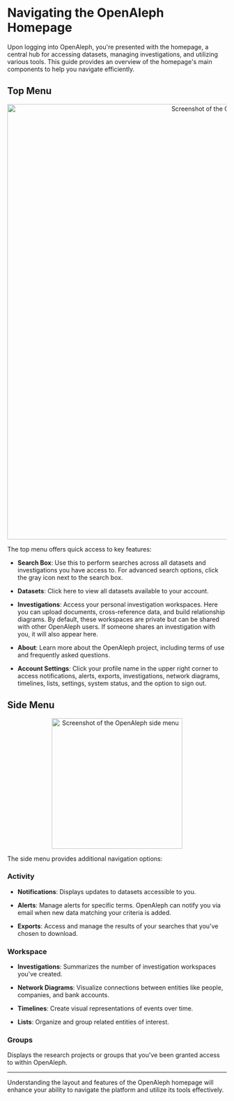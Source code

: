 # Navigating the OpenAleph Homepage

Upon logging into OpenAleph, you're presented with the homepage, a central hub for accessing datasets, managing investigations, and utilizing various tools. This guide provides an overview of the homepage's main components to help you navigate efficiently.

## Top Menu

<div align="center">
  <img src="../../../assets/images/top-bar.png" alt="Screenshot of the OpenAleph top menu" width="1000"/>
</div>

The top menu offers quick access to key features:

- **Search Box**: Use this to perform searches across all datasets and investigations you have access to. For advanced search options, click the gray icon next to the search box.

- **Datasets**: Click here to view all datasets available to your account.

- **Investigations**: Access your personal investigation workspaces. Here you can upload documents, cross-reference data, and build relationship diagrams. By default, these workspaces are private but can be shared with other OpenAleph users. If someone shares an investigation with you, it will also appear here.

- **About**: Learn more about the OpenAleph project, including terms of use and frequently asked questions.

- **Account Settings**: Click your profile name in the upper right corner to access notifications, alerts, exports, investigations, network diagrams, timelines, lists, settings, system status, and the option to sign out.

## Side Menu

<div align="center">
  <img src="../../../assets/images/side-bar.png" alt="Screenshot of the OpenAleph side menu" width="300"/>
</div>

The side menu provides additional navigation options:

### Activity

- **Notifications**: Displays updates to datasets accessible to you.

- **Alerts**: Manage alerts for specific terms. OpenAleph can notify you via email when new data matching your criteria is added.

- **Exports**: Access and manage the results of your searches that you've chosen to download.

### Workspace

- **Investigations**: Summarizes the number of investigation workspaces you've created.

- **Network Diagrams**: Visualize connections between entities like people, companies, and bank accounts.

- **Timelines**: Create visual representations of events over time.

- **Lists**: Organize and group related entities of interest.

### Groups

Displays the research projects or groups that you've been granted access to within OpenAleph.

---

Understanding the layout and features of the OpenAleph homepage will enhance your ability to navigate the platform and utilize its tools effectively.
